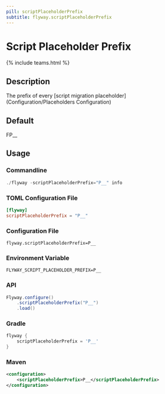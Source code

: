 ```yaml
---
pill: scriptPlaceholderPrefix
subtitle: flyway.scriptPlaceholderPrefix
---
```


# Script Placeholder Prefix
{% include teams.html %}

## Description
The prefix of every [script migration placeholder](Configuration/Placeholders Configuration)

## Default
FP__

## Usage

### Commandline
```powershell
./flyway -scriptPlaceholderPrefix="P__" info
```

### TOML Configuration File
```toml
[flyway]
scriptPlaceholderPrefix = "P__"
```

### Configuration File
```properties
flyway.scriptPlaceholderPrefix=P__
```

### Environment Variable
```properties
FLYWAY_SCRIPT_PLACEHOLDER_PREFIX=P__
```

### API
```java
Flyway.configure()
    .scriptPlaceholderPrefix("P__")
    .load()
```

### Gradle
```groovy
flyway {
    scriptPlaceholderPrefix = 'P__'
}
```

### Maven
```xml
<configuration>
    <scriptPlaceholderPrefix>P__</scriptPlaceholderPrefix>
</configuration>
```
